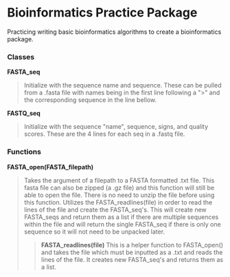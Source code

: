 # Bioinformatics Practice Package
Practicing writing basic bioinformatics algorithms to create a bioinformatics package.

### Classes

**FASTA_seq**
> Initialize with the sequence name and sequence. These can be pulled from a .fasta file with names being in the first line following a ">" and the corresponding sequence in the line bellow.

**FASTQ_seq**
> Initialize with the sequence "name", sequence, signs, and quality scores. These are the 4 lines for each seq in a .fastq file.

### Functions

**FASTA_open(FASTA_filepath)**
> Takes the argument of a filepath to a FASTA formatted .txt file. This fasta file can also be zipped (a .gz file) and this function will still be able to open the file. There is no need to unzip the file before using this function. Utilizes the FASTA_readlines(file) in order to read the lines of the file and create the FASTA_seq's. This will create new FASTA_seqs and return them as a list if there are multiple sequences within the file and will return the single FASTA_seq if there is only one sequence so it will not need to be unpacked later.
>> **FASTA_readlines(file)**
>> This is a helper function to FASTA_open() and takes the file which must be inputted as a .txt and reads the lines of the file. It creates new FASTA_seq's and returns them as a list.


